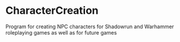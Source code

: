 # CharacterCreation
Program for creating NPC characters for Shadowrun and Warhammer roleplaying games as well as for future games

